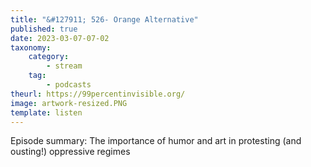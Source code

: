```yaml
---
title: "&#127911; 526- Orange Alternative"
published: true
date: 2023-03-07-07-02
taxonomy:
    category:
        - stream
    tag:
        - podcasts
theurl: https://99percentinvisible.org/
image: artwork-resized.PNG
template: listen
---
```


Episode summary: The importance of humor and art in protesting (and ousting!) oppressive regimes

